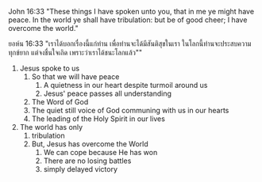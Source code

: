 John 16:33 "These things I have spoken unto you, that in me ye might have peace. In the world ye shall have tribulation: but be of good cheer; I have overcome the world."

ยอห์น 16:33 "เราได้บอกเรื่องนี้แก่ท่าน เพื่อท่านจะได้มีสันติสุขในเรา ในโลกนี้ท่านจะประสบความทุกข์ยาก แต่จงชื่นใจเถิด เพราะว่าเราได้ชนะโลกแล้ว""

1. Jesus spoke to us 
   1. So that we will have peace
      1. A quietness in our heart despite turmoil around us
      2. Jesus' peace passes all understanding
   2. The Word of God
   3. The quiet still voice of God communing with us in our hearts
   4. The leading of the Holy Spirit in our lives
2. The world has only
   1. tribulation
   2. But, Jesus has overcome the World
      1. We can cope because He has won
      2. There are no losing battles
      3. simply delayed victory